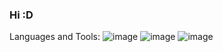### Hi :D


Languages and Tools:
![image](https://user-images.githubusercontent.com/90936654/140652411-54fc9e4d-3f50-4fea-b429-69a233251c56.png) ![image](https://user-images.githubusercontent.com/90936654/140652415-8226dd8d-a516-4e7e-a815-23307526dcd3.png) ![image](https://user-images.githubusercontent.com/90936654/140652412-8a4099c5-f3c3-4c68-aa0a-72878e36e67d.png)
 

